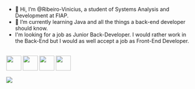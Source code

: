 - 👋 Hi, I’m @Ribeiro-Vinicius, a student of Systems Analysis and Development at FIAP.
- 🌱 I’m currently learning Java and all the things a back-end developer should know.
- I'm looking for a job as Junior Back-Developer. I would rather work in the Back-End but I would as well accept a job as Front-End Developer.
 

<div style="display: inline_block"><br>
<img align="center" height="40" width="40" src="https://cdn.jsdelivr.net/gh/devicons/devicon/icons/java/java-original.svg" />            
<img align="center" height="40" width="40" src="https://cdn.jsdelivr.net/gh/devicons/devicon/icons/linux/linux-original.svg" />
<img align="center" height="40" width="40" src="https://cdn.jsdelivr.net/gh/devicons/devicon/icons/ubuntu/ubuntu-plain.svg" />
<img align="center" height="40" width="40" src="https://cdn.jsdelivr.net/gh/devicons/devicon/icons/git/git-original.svg" />
</div><br>


<div>
  <a href="linkedin.com/in/vinícius-santos-ribeiro-ab7922216" target="_blank"><img src="https://img.shields.io/badge/LinkedIn-0077B5?style=for-the-badge&logo=linkedin&logoColor=white" target="_blank"></a>
</div>
          
